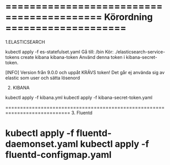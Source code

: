 ==========================================  Körordning  ====================
============================================================================
1.ELASTICSEARCH

kubectl apply -f es-statefulset.yaml
Gå till:   /bin
Kör:      ./elasticsearch-service-tokens create kibana kibana-token
Använd denna token i kibana-secret-token. 

[INFO]
Version från 9.0.0 och uppåt KRÄVS token! Det går ej använda sig av elastic som user och sätta lösenord

2. KIBANA

kubectl apply -f kibana.yml
kubectl apply -f kibana-secret-token.yaml

============================================================================
3. Fluentd

kubectl apply -f fluentd-daemonset.yaml
kubectl apply -f fluentd-configmap.yaml
============================================================================
